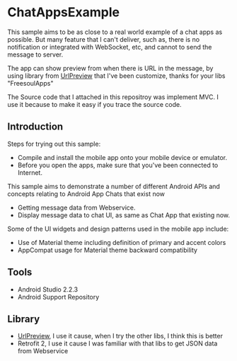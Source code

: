 ChatAppsExample
===============

This sample aims to be as close to a real world example of a chat apps as possible. But many feature that I can't deliver, such as, there is no notification or integrated with WebSocket, etc, and cannot to send the message to server.

The app can show preview from when there is URL in the message, by using library from [UrlPreview](https://github.com/FreesoulApps/PreviewAndroid) that I've been customize, thanks for your libs "FreesoulApps"

The Source code that I attached in this repositroy was implement MVC. I use it because to make it easy if you trace the source code.

Introduction
------------

Steps for trying out this sample:

- Compile and install the mobile app onto your mobile device or emulator.
- Before you open the apps, make sure that you've been connected to Internet.

This sample aims to demonstrate a number of different Android APIs and concepts relating to Android App Chats that exist now
- Getting message data from Webservice.
- Display message data to chat UI, as same as Chat App that existing now.

Some of the UI widgets and design patterns used in the mobile app include:
- Use of Material theme including definition of primary and accent colors
- AppCompat usage for Material theme backward compatibility

Tools
-----
- Android Studio 2.2.3
- Android Support Repository

Library
-------
- [UrlPreview](https://github.com/FreesoulApps/PreviewAndroid), I use it cause, when I try the other libs, I think this is better
- Retrofit 2, I use it cause I was familiar with that libs to get JSON data from Webservice
